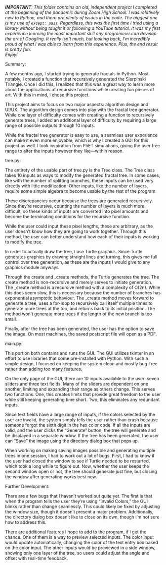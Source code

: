 _**IMPORTANT**: This folder contains an old, independent project I completed at the beginning of the pandemic during Zoom High School. I was relatively new to Python, and there are plenty of issues in the code. The biggest one is my use of `except: pass`. Regardless, this was the first time I tried using a library without being taught it or following a YouTube tutorial. It was my first experience learning the most important skill any programmer can develop: the art of Googling. It really isn't much, but looking back, I'm incredibly proud of what I was able to learn from this experience. Plus, the end result is pretty fun.<br /> Enjoy!_

Summary:

A few months ago, I started trying to generate fractals in Python. Most notably, I created a function that recursively generated the Sierpinski Triangle. Once I did this, I realized that this was a great way to learn more about the applications of recursive functions while creating fun pieces of art. With this in mind, I chose this project.

This project aims to focus on two major aspects: algorithm design and UI/UX. The algorithm design comes into play with the fractal tree generator. While one layer of difficulty comes with creating a function to recursively generate trees, I added an additional layer of difficulty by requiring a large range of possible outputs through 10 inputs.

While the fractal tree generator is easy to use, a seamless user experience can make it even more enjoyable, which is why I created a GUI for this project as well. I took inspiration from PhET simulations, giving the user free range to alter the inputs however they like—within reason.

tree.py:

The entirety of the usable part of tree.py is the Tree class. The Tree class takes 10 inputs as ways to modify the generated fractal tree. In some cases, like with the number of splitting branches, these inputs can be used very directly with little modification. Other inputs, like the number of layers, require some simple algebra to become usable by the rest of the program.

These discrepancies occur because the trees are generated recursively. Since they’re recursive, counting the number of layers is much more difficult, so these kinds of inputs are converted into pixel amounts and become the terminating conditions for the recursive function.

While the user could input these pixel lengths, these are arbitrary, as the user doesn’t know how they are going to work together. Through this method, the user can better understand how each of their inputs is working to modify the tree.

In order to actually draw the tree, I use Turtle graphics. Since Turtle generates graphics by drawing straight lines and turning, this gives me full control over tree generation, as these are the inputs I would give to any graphics module anyways.

Through the create and _create methods, the Turtle generates the tree. The create method is non-recursive and merely serves to initiate generation. The _create method is a recursive method with a complexity of O(2n). While this does seem slow, this is necessary because the number of branches has exponential asymptotic behaviour. The _create method moves forward to generate a tree, uses a for-loop to recursively call itself multiple times to generate more trees at the top, and returns back to its initial position. The method won’t generate more trees if the length of the new branch is too small.

Finally, after the tree has been generated, the user has the option to save the image. On most machines, the saved postscript file will open as a PDF.

main.py:

This portion both contains and runs the GUI. The GUI utilizes tkinter in an effort to use libraries that come pre-installed with Python. With such a simple design, I focused on keeping the system clean and mostly bug-free rather than adding too many features.

On the only page of the GUI, there are 10 inputs available to the user: seven sliders and three text fields. Many of the sliders are dependent on one another, limiting and expanding their range as others change. This serves two functions. One, this creates limits that provide great freedom to the user while still keeping generating time short. Two, this eliminates any redundant inputs.

Since text fields have a large range of inputs, if the colors selected by the user are invalid, the system simply tells the user rather than crash because someone forgot the sixth digit in the hex color code. If all the inputs are valid, and the user clicks the “Generate” button, the tree will generate and be displayed in a separate window. If the tree has been generated, the user can “Save” the image using the directory dialog box that pops up.

When working on making saving images possible and generating multiple trees in one session, I had to work out a lot of bugs. First, I had to know if the user had closed the window to see if Turtle needed to be restarted, which took a long while to figure out. Now, whether the user keeps the second window open or not, the tree should generate just fine, but closing the window after generating works best now.

Further Development:

There are a few bugs that I haven’t worked out quite yet. The first is that when the program tells the user they’re using “Invalid Colors,” the GUI blinks rather than change seamlessly. This could likely be fixed by adjusting the window size, though it doesn’t present a major problem. Additionally, the directory dialog box doesn’t like to close on its own, though I’m not sure how to address this.

There are additional features I hope to add to the program, if I get the chance. One of them is a way to preview selected inputs. The color input would update automatically, changing the color of the text entry box based on the color input. The other inputs would be previewed in a side window, showing only one layer of the tree, so users could adjust the angle and offset with real-time feedback.